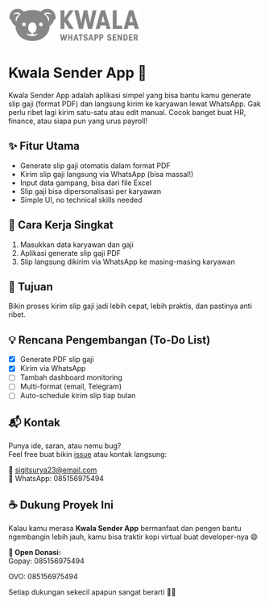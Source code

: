 
![Logo](./public/images/logo/kwala-logo.webp)
# Kwala Sender App 🐨

Kwala Sender App adalah aplikasi simpel yang bisa bantu kamu generate slip gaji (format PDF) dan langsung kirim ke karyawan lewat WhatsApp. Gak perlu ribet lagi kirim satu-satu atau edit manual. Cocok banget buat HR, finance, atau siapa pun yang urus payroll!

## ✨ Fitur Utama

- Generate slip gaji otomatis dalam format PDF
- Kirim slip gaji langsung via WhatsApp (bisa massal!)
- Input data gampang, bisa dari file Excel
- Slip gaji bisa dipersonalisasi per karyawan
- Simple UI, no technical skills needed

## 🚀 Cara Kerja Singkat
1. Masukkan data karyawan dan gaji
2. Aplikasi generate slip gaji PDF
3. Slip langsung dikirim via WhatsApp ke masing-masing karyawan

## 🎯 Tujuan
Bikin proses kirim slip gaji jadi lebih cepat, lebih praktis, dan pastinya anti ribet.

## 💡 Rencana Pengembangan (To-Do List)

- [x] Generate PDF slip gaji
- [x] Kirim via WhatsApp
- [ ] Tambah dashboard monitoring
- [ ] Multi-format (email, Telegram)
- [ ] Auto-schedule kirim slip tiap bulan

## 📬 Kontak

Punya ide, saran, atau nemu bug?  
Feel free buat bikin [issue](https://github.com/sigitsurya7/slip_gaji/issues) atau kontak langsung:

📧 sigitsurya23@email.com  
📱 WhatsApp: 085156975494

## ☕ Dukung Proyek Ini

Kalau kamu merasa **Kwala Sender App** bermanfaat dan pengen bantu ngembangin lebih jauh, kamu bisa traktir kopi virtual buat developer-nya 😄

**💖 Open Donasi:**  
Gopay: 085156975494

OVO: 085156975494

Setiap dukungan sekecil apapun sangat berarti 🙏✨




